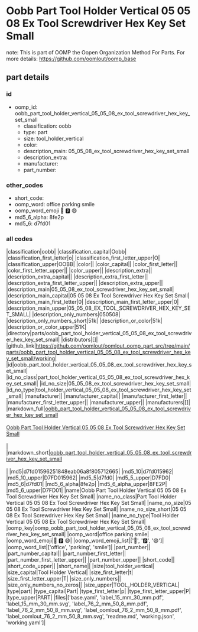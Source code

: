 # Oobb Part Tool Holder Vertical 05 05 08 Ex Tool Screwdriver Hex Key Set Small  

note: This is part of OOMP the Oopen Organization Method For Parts. For more details: https://github.com/oomlout/oomp_base

##  part details





### id
* oomp_id: oobb_part_tool_holder_vertical_05_05_08_ex_tool_screwdriver_hex_key_set_small
  * classification: oobb
  * type: part
  * size: tool_holder_vertical
  * color: 
  * description_main: 05_05_08_ex_tool_screwdriver_hex_key_set_small
  * description_extra: 
  * manufacturer: 
  * part_number: 

### other_codes
* short_code: 
* oomp_word: office parking smile
* oomp_word_emoji :office: :parking: :smile:
* md5_6_alpha: 8fe2p
* md5_6: d7fd01

### all codes 
|classification|oobb|
|classification_capital|Oobb|
|classification_first_letter|o|
|classification_first_letter_upper|O|
|classification_upper|OOBB|
|color||
|color_capital||
|color_first_letter||
|color_first_letter_upper||
|color_upper||
|description_extra||
|description_extra_capital||
|description_extra_first_letter||
|description_extra_first_letter_upper||
|description_extra_upper||
|description_main|05_05_08_ex_tool_screwdriver_hex_key_set_small|
|description_main_capital|05 05 08 Ex Tool Screwdriver Hex Key Set Small|
|description_main_first_letter|0|
|description_main_first_letter_upper|0|
|description_main_upper|05_05_08_EX_TOOL_SCREWDRIVER_HEX_KEY_SET_SMALL|
|description_only_numbers|050508|
|description_only_numbers_short|51k|
|description_or_color|51k|
|description_or_color_upper|51K|
|directory|parts/oobb_part_tool_holder_vertical_05_05_08_ex_tool_screwdriver_hex_key_set_small|
|distributors|[]|
|github_link|https://github.com/oomlout/oomlout_oomp_part_src/tree/main/parts/oobb_part_tool_holder_vertical_05_05_08_ex_tool_screwdriver_hex_key_set_small/working|
|id|oobb_part_tool_holder_vertical_05_05_08_ex_tool_screwdriver_hex_key_set_small|
|id_no_class|part_tool_holder_vertical_05_05_08_ex_tool_screwdriver_hex_key_set_small|
|id_no_size|05_05_08_ex_tool_screwdriver_hex_key_set_small|
|id_no_type|tool_holder_vertical_05_05_08_ex_tool_screwdriver_hex_key_set_small|
|manufacturer||
|manufacturer_capital||
|manufacturer_first_letter||
|manufacturer_first_letter_upper||
|manufacturer_upper||
|manufacturers|[]|
|markdown_full|[oobb_part_tool_holder_vertical_05_05_08_ex_tool_screwdriver_hex_key_set_small](https://github.com/oomlout/oomlout_oomp_part_src/tree/main/parts/oobb_part_tool_holder_vertical_05_05_08_ex_tool_screwdriver_hex_key_set_small/working)<br>[](https://github.com/oomlout/oomlout_oomp_part_src/tree/main/parts/oobb_part_tool_holder_vertical_05_05_08_ex_tool_screwdriver_hex_key_set_small/working)<br>[Oobb Part Tool Holder Vertical 05 05 08 Ex Tool Screwdriver Hex Key Set Small](https://github.com/oomlout/oomlout_oomp_part_src/tree/main/parts/oobb_part_tool_holder_vertical_05_05_08_ex_tool_screwdriver_hex_key_set_small/working)<br><br>|
|markdown_short|[oobb_part_tool_holder_vertical_05_05_08_ex_tool_screwdriver_hex_key_set_small](https://github.com/oomlout/oomlout_oomp_part_src/tree/main/parts/oobb_part_tool_holder_vertical_05_05_08_ex_tool_screwdriver_hex_key_set_small/working)<br><br>|
|md5|d7fd01596251848eab06a8f805712665|
|md5_10|d7fd015962|
|md5_10_upper|D7FD015962|
|md5_5|d7fd0|
|md5_5_upper|D7FD0|
|md5_6|d7fd01|
|md5_6_alpha|8fe2p|
|md5_6_alpha_upper|8FE2P|
|md5_6_upper|D7FD01|
|name|Oobb Part Tool Holder Vertical 05 05 08 Ex Tool Screwdriver Hex Key Set Small|
|name_no_class|Part Tool Holder Vertical 05 05 08 Ex Tool Screwdriver Hex Key Set Small|
|name_no_size|05 05 08 Ex Tool Screwdriver Hex Key Set Small|
|name_no_size_short|05 05 08 Ex Tool Screwdriver Hex Key Set Small|
|name_no_type|Tool Holder Vertical 05 05 08 Ex Tool Screwdriver Hex Key Set Small|
|oomp_key|oomp_oobb_part_tool_holder_vertical_05_05_08_ex_tool_screwdriver_hex_key_set_small|
|oomp_word|office parking smile|
|oomp_word_emoji|:office: :parking: :smile:|
|oomp_word_emoji_list|[':office:', ':parking:', ':smile:']|
|oomp_word_list|['office', 'parking', 'smile']|
|part_number||
|part_number_capital||
|part_number_first_letter||
|part_number_first_letter_upper||
|part_number_upper||
|short_code||
|short_code_upper||
|short_name||
|size|tool_holder_vertical|
|size_capital|Tool Holder Vertical|
|size_first_letter|t|
|size_first_letter_upper|T|
|size_only_numbers||
|size_only_numbers_no_zeros||
|size_upper|TOOL_HOLDER_VERTICAL|
|type|part|
|type_capital|Part|
|type_first_letter|p|
|type_first_letter_upper|P|
|type_upper|PART|
|files|['base.yaml', 'label_15_mm_30_mm.pdf', 'label_15_mm_30_mm.svg', 'label_76_2_mm_50_8_mm.pdf', 'label_76_2_mm_50_8_mm.svg', 'label_oomlout_76_2_mm_50_8_mm.pdf', 'label_oomlout_76_2_mm_50_8_mm.svg', 'readme.md', 'working.json', 'working.yaml']|
